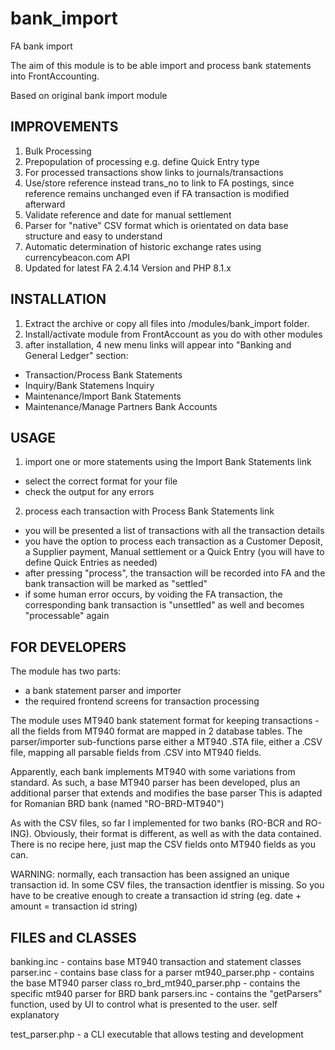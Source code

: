 bank_import
===========

FA bank import

The aim of this module is to be able import and process bank statements into FrontAccounting.

Based on original bank import module

IMPROVEMENTS
------------
1. Bulk Processing
2. Prepopulation of processing e.g. define Quick Entry type
3. For processed transactions show links to journals/transactions
4. Use/store reference instead trans_no to link to FA postings, since reference remains unchanged even if FA transaction is modified afterward
5. Validate reference and date for manual settlement
6. Parser for "native" CSV format which is orientated on data base structure and easy to understand
7. Automatic determination of historic exchange rates using currencybeacon.com API
8. Updated for latest FA 2.4.14 Version and PHP 8.1.x

INSTALLATION
------------
1. Extract the archive or copy all files into /modules/bank_import folder.
2. Install/activate module from FrontAccount as you do with other modules
3. after installation, 4 new menu links will appear into "Banking and General Ledger" section:
- Transaction/Process Bank Statements
- Inquiry/Bank Statemens Inquiry
- Maintenance/Import Bank Statements
- Maintenance/Manage Partners Bank Accounts

USAGE
-----
1. import one or more statements using the Import Bank Statements link
- select the correct format for your file
- check the output for any errors

2. process each transaction with Process Bank Statements link
- you will be presented a list of transactions with all the transaction details
- you have the option to process each transaction as a Customer Deposit, a Supplier payment, Manual settlement  or a Quick Entry (you will have to define Quick Entries as needed)
- after pressing "process", the transaction will be recorded into FA and the bank transaction will be marked as "settled"
- if some human error occurs, by voiding the FA transaction, the corresponding bank transaction is "unsettled" as well and becomes "processable" again


FOR DEVELOPERS
--------------
The module has two parts:
- a bank statement parser and importer
- the required frontend screens for transaction processing

The module uses MT940 bank statement format for keeping transactions - all the fields from MT940 format are mapped in 2 database tables.
The parser/importer sub-functions parse either a MT940 .STA file, either a .CSV file, mapping all parsable fields from .CSV into MT940 fields.

Apparently, each bank implements MT940 with some variations from standard. As such, a base MT940 parser has been developed, plus an additional parser that extends and modifies the base parser
This is adapted for Romanian BRD bank (named "RO-BRD-MT940")

As with the CSV files, so far I implemented for two banks (RO-BCR and RO-ING). Obviously, their format is different, as well as with the data contained.
There is no recipe here, just map the CSV fields onto MT940 fields as you can.

WARNING: normally, each transaction has been assigned an unique transaction id. In some CSV files, the transaction identfier is missing.
So you have to be creative enough to create a transaction id string (eg. date + amount = transaction id string)


FILES and CLASSES
-----------------
banking.inc - contains base MT940 transaction and statement classes
parser.inc - contains base class for a parser
mt940_parser.php - contains the base MT940 parser class
ro_brd_mt940_parser.php - contains the specific mt940 parser for BRD bank
parsers.inc - contains the "getParsers" function, used by UI to control what is presented to the user. self explanatory


test_parser.php - a CLI executable that allows testing and development
